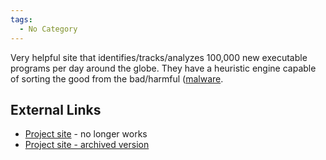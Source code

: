 ```yaml
---
tags:
  - No Category
---
```

Very helpful site that identifies/tracks/analyzes 100,000 new executable
programs per day around the globe. They have a heuristic engine capable
of sorting the good from the bad/harmful
([malware](malware.md).

## External Links

- [Project site](http://fileinfo.prevx.com/) - no longer works
- [Project site - archived
  version](http://archive.today/fileinfo.prevx.com)